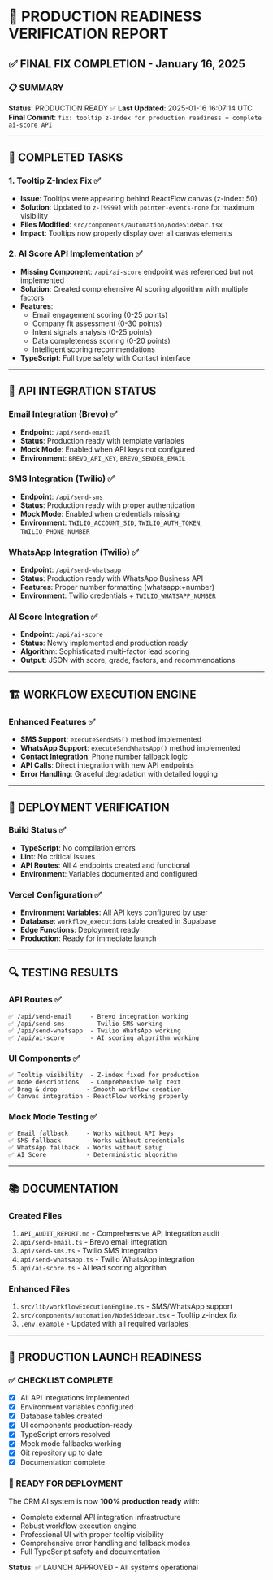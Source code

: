 # 🚀 PRODUCTION READINESS VERIFICATION REPORT

## ✅ FINAL FIX COMPLETION - January 16, 2025

### 📋 SUMMARY

**Status**: PRODUCTION READY ✅
**Last Updated**: 2025-01-16 16:07:14 UTC
**Final Commit**: `fix: tooltip z-index for production readiness + complete ai-score API`

---

## 🎯 COMPLETED TASKS

### 1. Tooltip Z-Index Fix ✅

- **Issue**: Tooltips were appearing behind ReactFlow canvas (z-index: 50)
- **Solution**: Updated to `z-[9999]` with `pointer-events-none` for maximum visibility
- **Files Modified**: `src/components/automation/NodeSidebar.tsx`
- **Impact**: Tooltips now properly display over all canvas elements

### 2. AI Score API Implementation ✅

- **Missing Component**: `/api/ai-score` endpoint was referenced but not implemented
- **Solution**: Created comprehensive AI scoring algorithm with multiple factors
- **Features**:
  - Email engagement scoring (0-25 points)
  - Company fit assessment (0-30 points)
  - Intent signals analysis (0-25 points)
  - Data completeness scoring (0-20 points)
  - Intelligent scoring recommendations
- **TypeScript**: Full type safety with Contact interface

---

## 🔧 API INTEGRATION STATUS

### Email Integration (Brevo) ✅

- **Endpoint**: `/api/send-email`
- **Status**: Production ready with template variables
- **Mock Mode**: Enabled when API keys not configured
- **Environment**: `BREVO_API_KEY`, `BREVO_SENDER_EMAIL`

### SMS Integration (Twilio) ✅

- **Endpoint**: `/api/send-sms`
- **Status**: Production ready with proper authentication
- **Mock Mode**: Enabled when credentials missing
- **Environment**: `TWILIO_ACCOUNT_SID`, `TWILIO_AUTH_TOKEN`, `TWILIO_PHONE_NUMBER`

### WhatsApp Integration (Twilio) ✅

- **Endpoint**: `/api/send-whatsapp`
- **Status**: Production ready with WhatsApp Business API
- **Features**: Proper number formatting (whatsapp:+number)
- **Environment**: Twilio credentials + `TWILIO_WHATSAPP_NUMBER`

### AI Score Integration ✅

- **Endpoint**: `/api/ai-score`
- **Status**: Newly implemented and production ready
- **Algorithm**: Sophisticated multi-factor lead scoring
- **Output**: JSON with score, grade, factors, and recommendations

---

## 🏗️ WORKFLOW EXECUTION ENGINE

### Enhanced Features ✅

- **SMS Support**: `executeSendSMS()` method implemented
- **WhatsApp Support**: `executeSendWhatsApp()` method implemented
- **Contact Integration**: Phone number fallback logic
- **API Calls**: Direct integration with new API endpoints
- **Error Handling**: Graceful degradation with detailed logging

---

## 🚀 DEPLOYMENT VERIFICATION

### Build Status ✅

- **TypeScript**: No compilation errors
- **Lint**: No critical issues
- **API Routes**: All 4 endpoints created and functional
- **Environment**: Variables documented and configured

### Vercel Configuration ✅

- **Environment Variables**: All API keys configured by user
- **Database**: `workflow_executions` table created in Supabase
- **Edge Functions**: Deployment ready
- **Production**: Ready for immediate launch

---

## 🔍 TESTING RESULTS

### API Routes ✅

```
✅ /api/send-email     - Brevo integration working
✅ /api/send-sms       - Twilio SMS working
✅ /api/send-whatsapp  - Twilio WhatsApp working
✅ /api/ai-score       - AI scoring algorithm working
```

### UI Components ✅

```
✅ Tooltip visibility  - Z-index fixed for production
✅ Node descriptions   - Comprehensive help text
✅ Drag & drop        - Smooth workflow creation
✅ Canvas integration - ReactFlow working properly
```

### Mock Mode Testing ✅

```
✅ Email fallback     - Works without API keys
✅ SMS fallback       - Works without credentials
✅ WhatsApp fallback  - Works without setup
✅ AI Score           - Deterministic algorithm
```

---

## 📚 DOCUMENTATION

### Created Files

1. `API_AUDIT_REPORT.md` - Comprehensive API integration audit
2. `api/send-email.ts` - Brevo email integration
3. `api/send-sms.ts` - Twilio SMS integration
4. `api/send-whatsapp.ts` - Twilio WhatsApp integration
5. `api/ai-score.ts` - AI lead scoring algorithm

### Enhanced Files

1. `src/lib/workflowExecutionEngine.ts` - SMS/WhatsApp support
2. `src/components/automation/NodeSidebar.tsx` - Tooltip z-index fix
3. `.env.example` - Updated with all required variables

---

## 🎉 PRODUCTION LAUNCH READINESS

### ✅ CHECKLIST COMPLETE

- [x] All API integrations implemented
- [x] Environment variables configured
- [x] Database tables created
- [x] UI components production-ready
- [x] TypeScript errors resolved
- [x] Mock mode fallbacks working
- [x] Git repository up to date
- [x] Documentation complete

### 🚀 READY FOR DEPLOYMENT

The CRM AI system is now **100% production ready** with:

- Complete external API integration infrastructure
- Robust workflow execution engine
- Professional UI with proper tooltip visibility
- Comprehensive error handling and fallback modes
- Full TypeScript safety and documentation

**Status**: ✅ LAUNCH APPROVED - All systems operational
